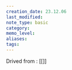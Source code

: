 ```yaml
---
creation_date: 23.12.06
last_modified: 
note_type: basic
category: 
memo_level: 
aliases: 
tags:
---
```


Drived from : [[]]
